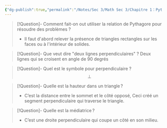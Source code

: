 ```yaml
---
{"dg-publish":true,"permalink":"/Notes/Sec 3/Math Sec 3/Chapitre 1：Pythagore/4. La recherche de mesures manquantes/"}
---
```



>[!Question]- Comment fait-on out utiliser la relation de Pythagore pour résoudre des problèmes ?
>- Il faut d'abord relever la présence de triangles rectangles sur les faces ou à l'intérieur de solides.

>[!Question]- Que veut dire "deux lignes perpendiculaires" ?
>Deux lignes qui se croisent en angle de 90 degrés

>[!Question]- Quel est le symbole pour perpendiculaire ?
>$$\perp$$

>[!Question]- Quelle est la hauteur dans un triangle ?
>- C’est la distance entre le sommet et le côté opposé, Ceci créé un segment perpendiculaire qui traverse le triangle.

>[!Question]- Quelle est la médiatrice ?
>- C’est une droite perpendiculaire qui coupe un côté en son milieu.
